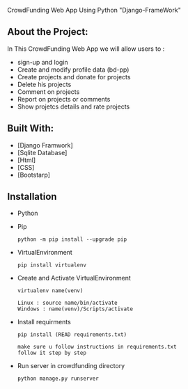 CrowdFunding Web App Using Python "Django-FrameWork"

## About the Project:
In This CrowdFunding Web App we will allow users to :
- sign-up and login
- Create and modify profile data (bd-pp)
- Create projects and donate for projects 
- Delete his projects
- Comment on projects
- Report on projects or comments 
- Show projetcs details and rate projects

## Built With:
* [Django Framwork]
* [Sqlite Database]
* [Html]
* [CSS]
* [Bootstarp]
## Installation
- Python 
- Pip  
	``` 
	python -m pip install --upgrade pip 
	```
- VirtualEnvironment
	```
	pip install virtualenv
	```
- Create and Activate VirtualEnvironment
	```
	virtualenv name(venv)
	```
	```
	Linux : source name/bin/activate       
	Windows : name(venv)/Scripts/activate
	```
- Install requirments
	```
	pip install (READ requirements.txt)
	
	make sure u follow instructions in requirements.txt 
	follow it step by step 
	
	```
	
- Run server in crowdfunding directory
	```
	python manage.py runserver
	```
